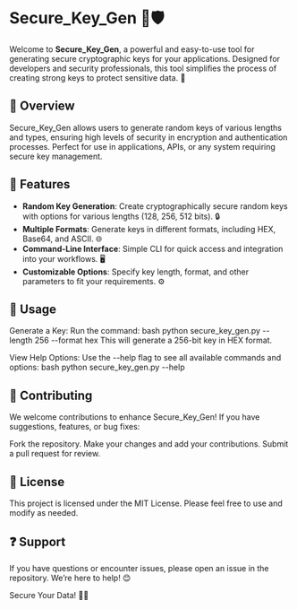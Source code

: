 # Secure_Key_Gen 🔑🛡️

Welcome to **Secure_Key_Gen**, a powerful and easy-to-use tool for generating secure cryptographic keys for your applications. Designed for developers and security professionals, this tool simplifies the process of creating strong keys to protect sensitive data. 🚀

## 📌 Overview

Secure_Key_Gen allows users to generate random keys of various lengths and types, ensuring high levels of security in encryption and authentication processes. Perfect for use in applications, APIs, or any system requiring secure key management.

## 🌟 Features

- **Random Key Generation**: Create cryptographically secure random keys with options for various lengths (128, 256, 512 bits). 🔒  
- **Multiple Formats**: Generate keys in different formats, including HEX, Base64, and ASCII. 🌐  
- **Command-Line Interface**: Simple CLI for quick access and integration into your workflows. 🖥️  
- **Customizable Options**: Specify key length, format, and other parameters to fit your requirements. ⚙️  

## 📖 Usage
Generate a Key: Run the command:
bash python secure_key_gen.py --length 256 --format hex
This will generate a 256-bit key in HEX format.

View Help Options: Use the --help flag to see all available commands and options:
bash python secure_key_gen.py --help

## 🤝 Contributing
We welcome contributions to enhance Secure_Key_Gen! If you have suggestions, features, or bug fixes:

Fork the repository.
Make your changes and add your contributions.
Submit a pull request for review.

## 📜 License
This project is licensed under the MIT License. Please feel free to use and modify as needed.

## ❓ Support
If you have questions or encounter issues, please open an issue in the repository. We’re here to help! 😊

Secure Your Data! 🔑✨